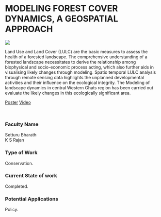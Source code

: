 # MODELING FOREST COVER DYNAMICS, A GEOSPATIAL APPROACH

![](https://i.imgur.com/Xzf6kM0.jpg)

Land Use and Land Cover (LULC) are the basic measures to assess the health of a forested landscape. The comprehensive understanding of a forested landscape necessitates to derive the relationship among biophysical and socio-economic process acting, which also further aids in visualising likely changes through modeling. Spatio temporal LULC analysis through remote sensing data highlights the unplanned developmental activities and their influence on the ecological integrity. The Modeling of landscape dynamics in central Western Ghats region has been carried out evaluate the likely changes in this ecologically significant area.

[Poster](17.%20MODELING%20FOREST%20COVER%20DYNAMICS%2C%20A%20GEOSPATIAL%20APPROACH.pdf)
[Video](https://rndshowcase.iiit.ac.in/tto/TTO_website_data/Videos/264.mp4)

<br>


### Faculty Name

Setturu Bharath<br>
K S Rajan


### Type of Work

Conservation.


### Current State of work

Completed.


### Potential Applications

Policy.
